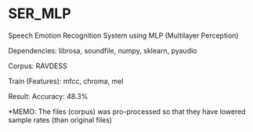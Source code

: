 # SER_MLP
 
Speech Emotion Recognition System using MLP (Multilayer Perception)

Dependencies: librosa, soundfile, numpy, sklearn, pyaudio

Corpus: RAVDESS

Train (Features): mfcc, chroma, mel

Result: Accuracy: 48.3%

*MEMO: The files (corpus) was pro-processed so that they have lowered sample rates (than original files)

